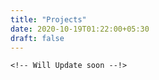 ```yaml
---
title: "Projects"
date: 2020-10-19T01:22:00+05:30
draft: false
---
```


`<!-- Will Update soon --!>`
